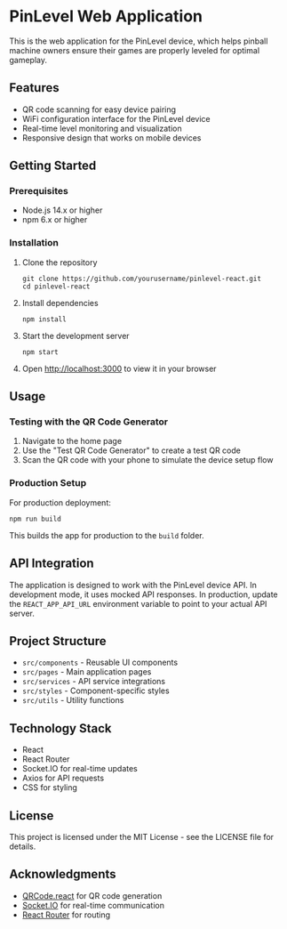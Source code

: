 # PinLevel Web Application

This is the web application for the PinLevel device, which helps pinball machine owners ensure their games are properly leveled for optimal gameplay.

## Features

- QR code scanning for easy device pairing
- WiFi configuration interface for the PinLevel device
- Real-time level monitoring and visualization
- Responsive design that works on mobile devices

## Getting Started

### Prerequisites

- Node.js 14.x or higher
- npm 6.x or higher

### Installation

1. Clone the repository
   ```
   git clone https://github.com/yourusername/pinlevel-react.git
   cd pinlevel-react
   ```

2. Install dependencies
   ```
   npm install
   ```

3. Start the development server
   ```
   npm start
   ```

4. Open [http://localhost:3000](http://localhost:3000) to view it in your browser

## Usage

### Testing with the QR Code Generator

1. Navigate to the home page
2. Use the "Test QR Code Generator" to create a test QR code
3. Scan the QR code with your phone to simulate the device setup flow

### Production Setup

For production deployment:

```
npm run build
```

This builds the app for production to the `build` folder.

## API Integration

The application is designed to work with the PinLevel device API. In development mode, it uses mocked API responses. In production, update the `REACT_APP_API_URL` environment variable to point to your actual API server.

## Project Structure

- `src/components` - Reusable UI components
- `src/pages` - Main application pages
- `src/services` - API service integrations
- `src/styles` - Component-specific styles
- `src/utils` - Utility functions

## Technology Stack

- React
- React Router
- Socket.IO for real-time updates
- Axios for API requests
- CSS for styling

## License

This project is licensed under the MIT License - see the LICENSE file for details.

## Acknowledgments

- [QRCode.react](https://github.com/zpao/qrcode.react) for QR code generation
- [Socket.IO](https://socket.io/) for real-time communication
- [React Router](https://reactrouter.com/) for routing
